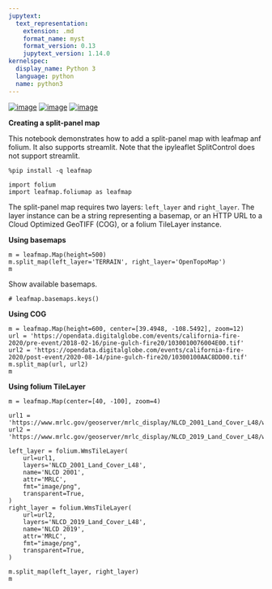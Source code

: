 ```yaml
---
jupytext:
  text_representation:
    extension: .md
    format_name: myst
    format_version: 0.13
    jupytext_version: 1.14.0
kernelspec:
  display_name: Python 3
  language: python
  name: python3
---
```


[![image](https://jupyterlite.rtfd.io/en/latest/_static/badge.svg)](https://demo.leafmap.org/lab/index.html?path=notebooks/49_split_control.ipynb)
[![image](https://colab.research.google.com/assets/colab-badge.svg)](https://githubtocolab.com/giswqs/leafmap/blob/master/examples/notebooks/49_split_control.ipynb)
[![image](https://mybinder.org/badge_logo.svg)](https://gishub.org/leafmap-binder)

**Creating a split-panel map**

This notebook demonstrates how to add a split-panel map with leafmap anf folium. It also supports streamlit. Note that the ipyleaflet SplitControl does not support streamlit. 


```{code-cell} ipython3
%pip install -q leafmap
```

```{code-cell} ipython3
import folium
import leafmap.foliumap as leafmap
```

The split-panel map requires two layers: `left_layer` and `right_layer`. The layer instance can be a string representing a basemap, or an HTTP URL to a Cloud Optimized GeoTIFF (COG), or a folium TileLayer instance. 

**Using basemaps**

```{code-cell} ipython3
m = leafmap.Map(height=500)
m.split_map(left_layer='TERRAIN', right_layer='OpenTopoMap')
m
```

Show available basemaps.

```{code-cell} ipython3
# leafmap.basemaps.keys()
```

**Using COG**

```{code-cell} ipython3
m = leafmap.Map(height=600, center=[39.4948, -108.5492], zoom=12)
url = 'https://opendata.digitalglobe.com/events/california-fire-2020/pre-event/2018-02-16/pine-gulch-fire20/1030010076004E00.tif'
url2 = 'https://opendata.digitalglobe.com/events/california-fire-2020/post-event/2020-08-14/pine-gulch-fire20/10300100AAC8DD00.tif'
m.split_map(url, url2)
m
```

**Using folium TileLayer**

```{code-cell} ipython3
m = leafmap.Map(center=[40, -100], zoom=4)

url1 = 'https://www.mrlc.gov/geoserver/mrlc_display/NLCD_2001_Land_Cover_L48/wms?'
url2 = 'https://www.mrlc.gov/geoserver/mrlc_display/NLCD_2019_Land_Cover_L48/wms?'

left_layer = folium.WmsTileLayer(
    url=url1,
    layers='NLCD_2001_Land_Cover_L48',
    name='NLCD 2001',
    attr='MRLC',
    fmt="image/png",
    transparent=True,
)
right_layer = folium.WmsTileLayer(
    url=url2,
    layers='NLCD_2019_Land_Cover_L48',
    name='NLCD 2019',
    attr='MRLC',
    fmt="image/png",
    transparent=True,
)

m.split_map(left_layer, right_layer)
m
```
